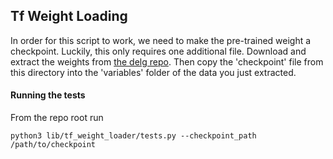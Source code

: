 ## Tf Weight Loading 
In order for this script to work, we need to make the pre-trained weight a checkpoint. Luckily, this only requires one additional file. Download and extract the weights from [the delg repo](https://github.com/tensorflow/models/tree/master/research/delf). Then copy the 'checkpoint' file from this directory into the 'variables' folder of the data you just extracted. 

#### Running the tests 
From the repo root run 
```
python3 lib/tf_weight_loader/tests.py --checkpoint_path /path/to/checkpoint
```
